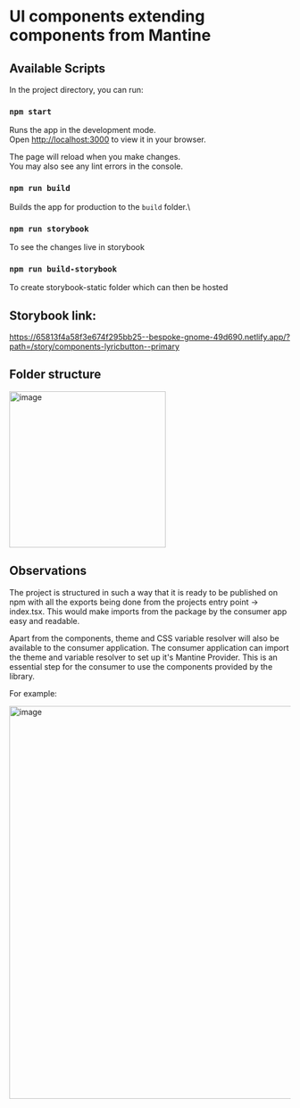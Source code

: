 # UI components extending components from Mantine

## Available Scripts

In the project directory, you can run:

### `npm start`

Runs the app in the development mode.\
Open [http://localhost:3000](http://localhost:3000) to view it in your browser.

The page will reload when you make changes.\
You may also see any lint errors in the console.

### `npm run build`

Builds the app for production to the `build` folder.\

### `npm run storybook`

To see the changes live in storybook

### `npm run build-storybook`

To create storybook-static folder which can then be hosted

## Storybook link:
https://65813f4a58f3e674f295bb25--bespoke-gnome-49d690.netlify.app/?path=/story/components-lyricbutton--primary

## Folder structure

<img width="280" alt="image" src="https://github.com/Sanjalee22/lyric-ui/assets/34329090/6741f414-026c-4e8a-a86f-ed7c6a2e3971">


## Observations
The project is structured in such a  way that it is ready to be published on npm with all the exports being done from the projects entry point -> index.tsx. This would make imports from the package by the consumer app easy and readable.

Apart from the components, theme and CSS variable resolver will also be available to the consumer application. The consumer application can import the theme and variable resolver to set up it's Mantine Provider. This is an essential step for the consumer to use the components provided by the library. 

For example:

<img width="704" alt="image" src="https://github.com/Sanjalee22/lyric-ui/assets/34329090/f2ef8f12-4f06-470c-9d18-6d09a02f8320">

